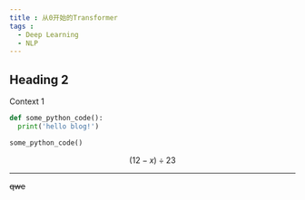 ```yaml
---
title : 从0开始的Transformer
tags : 
  - Deep Learning
  - NLP
---
```


## Heading 2

Context 1

```python
def some_python_code():
  print('hello blog!')

some_python_code()
```


$$
(12-x)\div 23
$$

------

~~qwe~~

